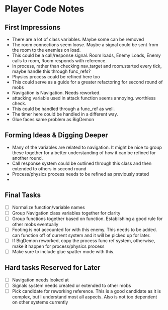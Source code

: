 # Player Code Notes
## First Impressions
 - There are a lot of class variables. Maybe some can be removed
 - The room connections seem loose. Maybe a signal could be sent from the room to the enemies on load.
  - This could be a call/response signal. Room loads, Enemy Loads, Enemy calls to room, Room responds with reference.
 - In process, rather than checking nav_target and room.started every tick, maybe handle this through func_refs?
  - Physics process could be refined here too
  - This could serve as a guide for a greater refactoring for second round of mobs
 - Navigation is Navigation. Needs reworked.
 - attacking variable used in attack function seems annoying. worthless check.
  - This could be handled through a func_ref as well.
  - The timer here could be  handled in a different way.
 - Glue faces same problem as BigDemon

## Forming Ideas & Digging Deeper
 - Many of the variables are related to navigation. It might be nice to group these together for a better understanding of how it can be refined for another round.
 - Call response system could be outlined through this class and then extended to others in second round
 - Process/physics process needs to be refined as previously stated
 - 

## Final Tasks
 - [ ] Normalize function/variable names
 - [ ] Group Navigation class variables together for clarity
 - [ ] Group functions together based on function. Establishing a good rule for other mobs eventually
 - [ ] Footing is not accounted for with this enemy. This needs to be added. can function off of current system and it will be picked up for later.
 - [ ] If BigDemon reworked, copy the process func ref system, otherwise, make it happen for process/physics process
  - [ ] Make sure to include glue spatter mode with this.

## Hard tasks Reserved for Later
 - [ ] Navigation needs looked at
 - [ ] Signals system needs created or extended to other mobs
 - [ ] Pick candidate for reworking reference. This is a good candidate as it is complex, but I understand most all aspects. Also is not too dependent on other systems currently
